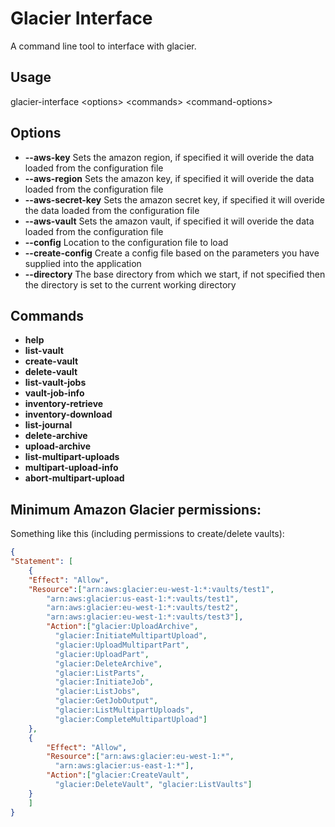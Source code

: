 Glacier Interface
=================

A command line tool to interface with glacier.

Usage
-----
glacier-interface &lt;options&gt; &lt;commands&gt; &lt;command-options&gt;

Options
-------

* **--aws-key** Sets the amazon region, if specified it will overide the data loaded from the configuration file
* **--aws-region** Sets the amazon key, if specified it will overide the data loaded from the configuration file
* **--aws-secret-key** Sets the amazon secret key, if specified it will overide the data loaded from the configuration file
* **--aws-vault** Sets the amazon vault, if specified it will overide the data loaded from the configuration file
* **--config** Location to the configuration file to load
* **--create-config** Create a config file based on the parameters you have supplied into the application
* **--directory** The base directory from which we start, if not specified then the directory is set to the current working directory

Commands
--------

* **help**
* **list-vault**
* **create-vault**
* **delete-vault**
* **list-vault-jobs**
* **vault-job-info**
* **inventory-retrieve**
* **inventory-download**
* **list-journal**
* **delete-archive**
* **upload-archive**
* **list-multipart-uploads**
* **multipart-upload-info**
* **abort-multipart-upload**

Minimum Amazon Glacier permissions:
-----------------------------------

Something like this (including permissions to create/delete vaults):

```json
{
"Statement": [
    {
    "Effect": "Allow",
    "Resource":["arn:aws:glacier:eu-west-1:*:vaults/test1",
        "arn:aws:glacier:us-east-1:*:vaults/test1",
        "arn:aws:glacier:eu-west-1:*:vaults/test2",
        "arn:aws:glacier:eu-west-1:*:vaults/test3"],
        "Action":["glacier:UploadArchive",
          "glacier:InitiateMultipartUpload",
          "glacier:UploadMultipartPart",
          "glacier:UploadPart",
          "glacier:DeleteArchive",
          "glacier:ListParts",
          "glacier:InitiateJob",
          "glacier:ListJobs",
          "glacier:GetJobOutput",
          "glacier:ListMultipartUploads",
          "glacier:CompleteMultipartUpload"]
    },
    {
        "Effect": "Allow",
        "Resource":["arn:aws:glacier:eu-west-1:*",
          "arn:aws:glacier:us-east-1:*"],
        "Action":["glacier:CreateVault",
          "glacier:DeleteVault", "glacier:ListVaults"]
    }
    ]
}
```